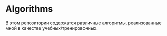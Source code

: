 # Algorithms
В этом репозитории содержатся различные алгоритмы, реализованные мной в качестве учебных/тренировочных.

